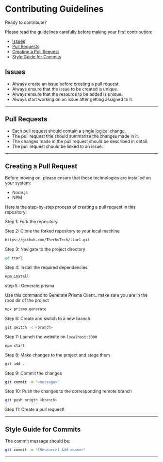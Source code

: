 # Contributing Guidelines

Ready to contribute?

Please read the guidelines carefully before making your first contribution:

- [Issues](#issues)
- [Pull Requests](#pull-requests)
- [Creating a Pull Request](#creating-a-pull-request)
- [Style Guide for Commits](#style-guide-for-commits)

## Issues

- Always create an issue before creating a pull request.
- Always ensure that the issue to be created is unique.
- Always ensure that the resource to be added is unique.
- Always start working on an issue after getting assigned to it.

<hr>

## Pull Requests

- Each pull request should contain a single logical change.
- The pull request title should summarize the changes made in it.
- The changes made in the pull request should be described in detail.
- The pull request should be linked to an issue.

<hr>

## Creating a Pull Request

Before moving on, please ensure that these technologies are installed on your system:

- Node.js
- NPM

Here is the step-by-step process of creating a pull request in this repository:

Step 1: Fork the repository

Step 2: Clone the forked repository to your local machine

```sh
https://github.com/TherkuTech/tturl.git
```
    
Step 3: Navigate to the project directory

```sh
cd tturl
```

Step 4: Install the required dependencies

```sh
npm install
```
step 5 : Generate prisma

Use this command to Generate Prisma Client.. make sure you are in the rood dir of the project

```sh
npx prisma generate
```

Step 6: Create and switch to a new branch

```sh
git switch -c <branch>
```

Step 7: Launch the website on `localhost:3000`

```sh
npm start
```

Step 8: Make changes to the project and stage them

```sh
git add .
```

Step 9: Commit the changes

```sh
git commit -m "<message>"
```

Step 10: Push the changes to the corresponding remote branch

```sh
git push origin <branch>
```

Step 11: Create a pull request!

<hr>

## Style Guide for Commits


The commit message should be:

```sh
git commit -m "[Resource] Add <name>"
```

<hr>
